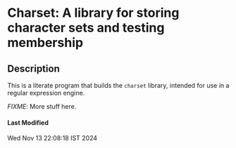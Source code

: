 # Charset: A library for storing character sets and testing membership

## Description

This is a literate program that builds the `charset` library,
intended for use in a regular expression engine.

*FIXME*: More stuff here.

#### Last Modified

Wed Nov 13 22:08:18 IST 2024

